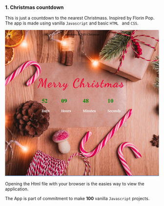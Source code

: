 

### 1. Christmas countdown

This is just a countdown to the nearest Christmass.
Inspired by Florin Pop.
The app is made using vanilla `Javascript` and basic `HTML ` and `CSS`.

![christmas countdown](./images/final.png)

Opening the Html file with your browser is the easies way to view the application.

The App is part of commitment to make **100** vanilla `Javascript` projects.



